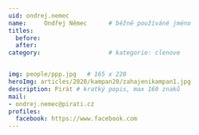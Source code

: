 ```yaml
---
uid: ondrej.nemec
name:     Ondřej Němec  	# běžně používáné jméno
titles:
  before: 
  after:
category:                   # kategorie: clenove


img: people/ppp.jpg   # 165 x 220
heroImg: articles/2020/kampan20/zahajenikampan1.jpg
description: Pirát # kratký popis, max 160 znaků
mail:
- ondrej.nemec@pirati.cz
profiles:
  facebook: https://www.facebook.com
---
```

